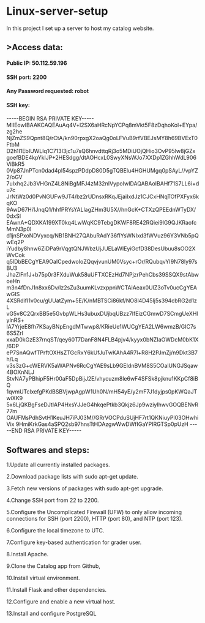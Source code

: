 # Linux-server-setup
In this project I set up a server to host my catalog website.

## >Access data:
#### Public IP: 50.112.59.196
#### SSH port: 2200
#### Any Password requested: robot
#### SSH key:
-----BEGIN RSA PRIVATE KEY-----
MIIEowIBAAKCAQEAuAq4V+l2SX6aHRcNpYCPq8mVkt5F8zDqhoKol+EYpa/zg2he
NjZmZS9Qpnt8Q/rCtA/kn90rpxgX2oaQg0oLFVuB9rfVBEJsMY8h69BVExT0FtbM
D2h1l1EbIUWLlq1C713I3jc1u7sQ6hnvdttqRj3o5MDiUOjQHio3OvP95lw8jGZx
goefBDE4kpYklJP+2HESdgg/dtAOHcxL0SwyXNsWJo7XXDp1ZGhhWdL906ViBkR5
0Vp87JnPTcn0dad4pl54spzPDdpD80D5gTQBElu4HGHUMgq0pSAyL//vpYZ2/oGV
7uIxhq2Jb3VHGnZ4L8NiBgMFJ4zM32nIVypoIwIDAQABAoIBAHf71S7LL6i+du7c
JrNtWz0d0PvNGUFw9JT4/bz2rUDnsxRKqJEjaiIxdJz1CJCxHNqTOfPXFyx6kqKO
9AwD67Hi1JnqQ1/hhfPRYsYALlagZHm3U5X//hnGcK+CTXzQPEEdnWTyDX/0dxSI
EAwnA+QDXKA199XT0kq4LwWqKC9TebgDKWF8RE42RQiei9lG9QJKRaofcMmN3p0I
d1jnSPxoNDVyxcq/NB1BNH27QAbuRAdY36fIYsWNIxd3fWVuz96Y3VNb5pQwEq2P
iYudby8hnw6ZiDPa9rVqgtQNJWbzUjJUELaWIEyiGcfD38DesUbuu8sOO2XWvCok
q5lDbBECgYEA9OaICpedwoIoZQqvjvunUM0Vsyc+rOr/RQubqvYI9N78ly97sBU3
JhaZlFn1J+b75p0r3FXduWuk58uUFTXCEzHd7NPjzrPehCbs39SSQX9stAbwoeHn
m3n4fDnJ1n8xx6Dv/Iz2sZu3uumKLvzxppnWCTAiAeax0UlZ3oTv0ucCgYEAwGIS
4XSRdifI1v0cu/gUUatZym+5E/K/nMBTSCi86kf/NO8l4D45Ij5s394cbRG2d1zL
vG5v8C2QrxBB5e5GvbpWLHs3ubuxDUjbqUBzz7lfEizCGmwD7SCmgUeXHlylnRS+
lA7YrjeE8fh7KSayBNpEngdMTwwp8/KRieUe1WUCgYEA2LW6wmzB/GIC7s6S5ZrI
xxaD0kGzE37rnqST/qey60T7DanF8N4FLB4pjv4/kyyx0bNZIaOWDcM0bK1X/6DP
eP7SnAQwfTPrftOXHsZTGcRxY6kUfJuTwKAhA4R7l+R8H2PJmZj/n9Dkt3B7h/Lq
v3s3zG+cWERVK5aWAPNv6RcCgYAE9sLb9GEIdnBVM8S5COalUNGJSqaw4BOXnNLJ
StvNA7yPBhipF5Hr00aF5DpBijJ2E/vhycuzm8le6wF4SFSk8pjknu1KKpCf8iBQ
1qvmUTclxefgPKdBSBVjwpAgpW1Uh0N/mH54yE/y2mF7J1dyjps0pKWQaJTwiXK9
5x6LjQKBgFseDJtIAP4HxsYJJeG4hkqePtkb3Qkjz6Jp9wziylhwvGOQBENvR77m
OAUFMsPdhSvtH1KeuJH7iPJ03M//GRrVOCPduSUjHF7rt1QKNiuyPl03OHwhiVix
9HmiKrkGas4aSPQ2sb97hnsTtHDAzgwWwDWfIGaYPIRGTSp0pUzH
-----END RSA PRIVATE KEY-----


## Softwares and steps:
1.Update all currently installed packages.

2.Download package lists with sudo apt-get update.

3.Fetch new versions of packages with sudo apt-get upgrade.

4.Change SSH port from 22 to 2200.

5.Configure the Uncomplicated Firewall (UFW) to only allow incoming connections for SSH (port 2200), HTTP (port 80), and NTP (port 123).

6.Configure the local timezone to UTC.

7.Configure key-based authentication for grader user.

8.Install Apache.

9.Clone the Catalog app from Github,

10.Install virtual environment.

11.Install Flask and other dependencies.

12.Configure and enable a new virtual host.

13.Install and configure PostgreSQL
